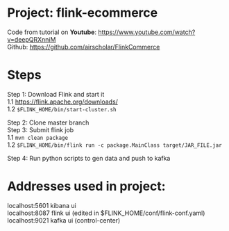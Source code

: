 # Project: flink-ecommerce <br> 

Code from tutorial on <b>Youtube</b>: https://www.youtube.com/watch?v=deepQRXnniM <br>
Github: https://github.com/airscholar/FlinkCommerce <br>

# Steps <br>
Step 1: Download Flink and start it <br> 
1.1 https://flink.apache.org/downloads/ <br>
1.2 ```$FLINK_HOME/bin/start-cluster.sh``` <br>

Step 2: Clone master branch <br>
Step 3: Submit flink job <br>
1.1 ```mvn clean package``` <br>
1.2 ```$FLINK_HOME/bin/flink run -c package.MainClass target/JAR_FILE.jar``` <br>

Step 4: Run python scripts to gen data and push to kafka <br>

# Addresses used in project: <br>
localhost:5601 kibana ui <br>
localhost:8087 flink ui (edited in $FLINK_HOME/conf/flink-conf.yaml) <br>
localhost:9021 kafka ui (control-center) <br>
